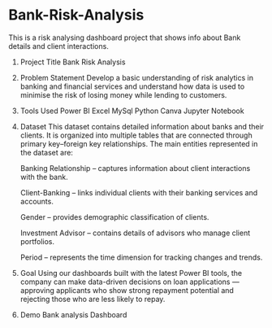 # Bank-Risk-Analysis
This is a risk analysing dashboard project that shows info about Bank details and client interactions.
1. Project Title
   Bank Risk Analysis

2. Problem Statement
   Develop a basic understanding of risk analytics in banking and financial services and
   understand how data is used to minimise the risk of losing money while lending to customers.
   
3. Tools Used
   Power BI
   Excel
   MySql
   Python
   Canva
   Jupyter Notebook

4. Dataset
   This dataset contains detailed information about banks and their clients.
   It is organized into multiple tables that are connected through primary key–foreign key relationships.
   The main entities represented in the dataset are:

   Banking Relationship – captures information about client interactions with the bank.

   Client-Banking – links individual clients with their banking services and accounts.

   Gender – provides demographic classification of clients.

   Investment Advisor – contains details of advisors who manage client portfolios.

   Period – represents the time dimension for tracking changes and trends.

5. Goal
   Using our dashboards built with the latest Power BI tools, the company can make data-driven
   decisions on loan applications — approving applicants who show strong repayment potential and
   rejecting those who are less likely to repay.

6. Demo
   Bank analysis Dashboard
